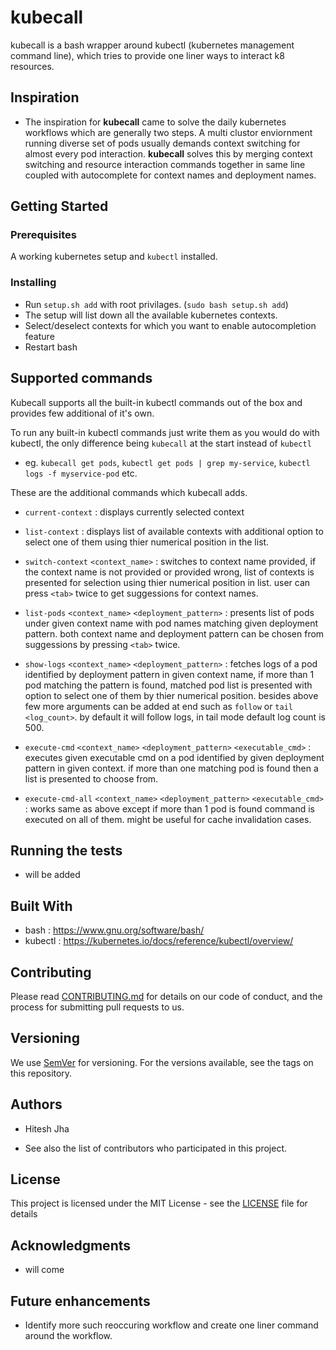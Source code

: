 # kubecall
kubecall is a bash wrapper around kubectl (kubernetes management command line), which tries to provide one liner ways to interact k8 resources.

## Inspiration
* The inspiration for **kubecall** came to solve the daily kubernetes workflows which are generally two steps. A multi clustor enviornment running diverse set of pods usually demands context switching for almost every pod interaction.
**kubecall** solves this by merging context switching and resource interaction commands together in same line coupled with autocomplete for context names and deployment names.

## Getting Started

### Prerequisites
A working kubernetes setup and `kubectl` installed.

### Installing
* Run `setup.sh add` with root privilages. (`sudo bash setup.sh add`)
* The setup will list down all the available kubernetes contexts.
* Select/deselect contexts for which you want to enable autocompletion feature
* Restart bash

## Supported commands
Kubecall supports all the built-in kubectl commands out of the box and provides few additional of it's own.

To run any built-in kubectl commands just write them as you would do with kubectl, the only difference being `kubecall` at the start instead of `kubectl`
* eg. `kubecall get pods`, `kubectl get pods | grep my-service`, `kubectl logs -f myservice-pod` etc.

These are the additional commands which kubecall adds.

* `current-context` : displays currently selected context

* `list-context` : displays list of available contexts with additional option to select one of them using thier numerical position in the list.

* `switch-context` `<context_name>`  : switches to context name provided, if the context name is not provided or provided wrong, list of contexts is presented for selection using thier numerical position in list. user can press `<tab>` twice to get suggessions for context names.

* `list-pods` `<context_name>` `<deployment_pattern>`  : presents list of pods under given context name with pod names matching given  deployment pattern. both context name and deployment pattern can be chosen from suggessions by pressing `<tab>` twice.

* `show-logs` `<context_name>` `<deployment_pattern>` : fetches logs of a pod identified by deployment pattern in given context name, if more than 1 pod matching the pattern is found, matched pod list is presented with option to select one of them by thier numerical position. besides above few more arguments can be added at end such as `follow` or `tail <log_count>`. by default it will follow logs, in tail mode default log count is 500.

* `execute-cmd` `<context_name>` `<deployment_pattern>` `<executable_cmd>` : executes given executable cmd on a pod identified by given deployment pattern in given context. if more than one matching pod is found then a list is presented to choose from.

* `execute-cmd-all` `<context_name>` `<deployment_pattern>` `<executable_cmd>` : works same as above except if more than 1 pod is found command is executed on all of them. might be useful for cache invalidation cases.

## Running the tests
* will be added

## Built With
* bash : https://www.gnu.org/software/bash/
* kubectl : https://kubernetes.io/docs/reference/kubectl/overview/

## Contributing
Please read <a href="https://github.com/jha-hitesh/kubecall/blob/master/CONTRIBUTING.md">CONTRIBUTING.md</a> for details on our code of conduct, and the process for submitting pull requests to us.

## Versioning
We use <a href="https://semver.org/">SemVer</a> for versioning. For the versions available, see the tags on this repository.

## Authors
* Hitesh Jha

* See also the list of contributors who participated in this project.

## License
This project is licensed under the MIT License - see the <a href="https://github.com/jha-hitesh/kubecall/blob/master/LICENSE">LICENSE</a> file for details

## Acknowledgments
* will come

## Future enhancements
* Identify more such reoccuring workflow and create one liner command around the workflow.
